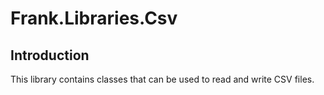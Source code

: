 # Frank.Libraries.Csv

## Introduction
This library contains classes that can be used to read and write CSV files.